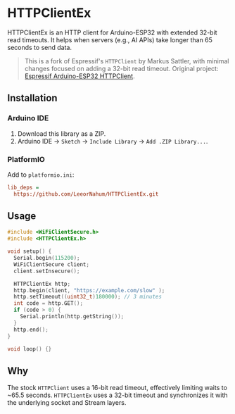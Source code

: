 # HTTPClientEx

HTTPClientEx is an HTTP client for Arduino-ESP32 with extended 32-bit read timeouts. It helps when servers (e.g., AI APIs) take longer than 65 seconds to send data.

> This is a fork of Espressif's `HTTPClient` by Markus Sattler, with minimal changes focused on adding a 32-bit read timeout. Original project: [Espressif Arduino-ESP32 HTTPClient](https://github.com/espressif/arduino-esp32/tree/master/libraries/HTTPClient).

## Installation

### Arduino IDE

1. Download this library as a ZIP.
2. Arduino IDE → `Sketch` → `Include Library` → `Add .ZIP Library...`.

### PlatformIO

Add to `platformio.ini`:

```ini
lib_deps =
  https://github.com/LeeorNahum/HTTPClientEx.git
```

## Usage

```cpp
#include <WiFiClientSecure.h>
#include <HTTPClientEx.h>

void setup() {
  Serial.begin(115200);
  WiFiClientSecure client;
  client.setInsecure();

  HTTPClientEx http;
  http.begin(client, "https://example.com/slow" );
  http.setTimeout((uint32_t)180000); // 3 minutes
  int code = http.GET();
  if (code > 0) {
    Serial.println(http.getString());
  }
  http.end();
}

void loop() {}
```

## Why

The stock `HTTPClient` uses a 16-bit read timeout, effectively limiting waits to ~65.5 seconds. `HTTPClientEx` uses a 32-bit timeout and synchronizes it with the underlying socket and Stream layers.
